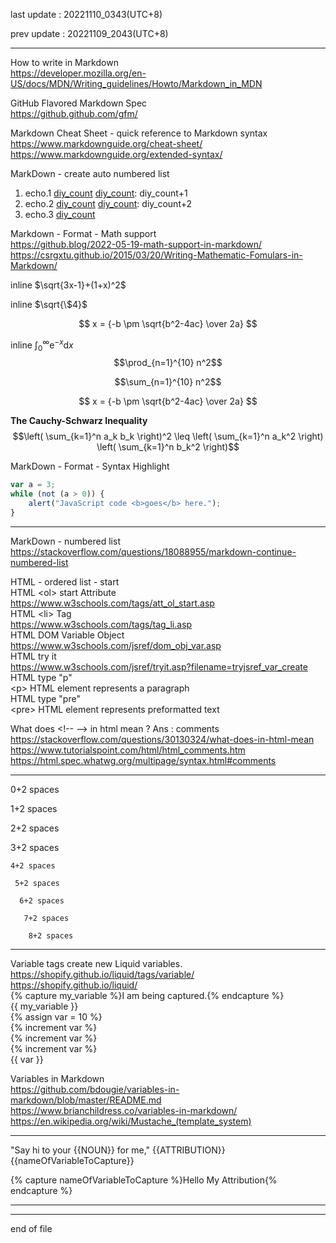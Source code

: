 
last update : 20221110_0343(UTC+8)   
  
prev update : 20221109_2043(UTC+8)  
  
---------------------------------------------  
  
How to write in Markdown  
  https://developer.mozilla.org/en-US/docs/MDN/Writing_guidelines/Howto/Markdown_in_MDN  
  
GitHub Flavored Markdown Spec  
  https://github.github.com/gfm/  
  
Markdown Cheat Sheet - quick reference to Markdown syntax  
  https://www.markdownguide.org/cheat-sheet/  
  https://www.markdownguide.org/extended-syntax/  
  
MarkDown - create auto numbered list  
  
[diy_count]: 1
1. echo.1 [diy_count]
[diy_count]: diy_count+1
1. echo.2 [diy_count]
[diy_count]: diy_count+2
1. echo.3 [diy_count]
  
Markdown - Format - Math support  
  https://github.blog/2022-05-19-math-support-in-markdown/  
  https://csrgxtu.github.io/2015/03/20/Writing-Mathematic-Fomulars-in-Markdown/  
  
inline  $\sqrt{3x-1}+(1+x)^2$  
  
inline  $\sqrt{\$4}$  
  
$$ x = {-b \pm \sqrt{b^2-4ac} \over 2a} $$  
  
  
inline  $\int_0^\infty \mathrm{e}^{-x} \mathrm{d}x$  
$$\prod_{n=1}^{10} n^2$$  
  
  
  $$\sum_{n=1}^{10} n^2$$  
  
  $$ x = {-b \pm \sqrt{b^2-4ac} \over 2a} $$  
  
  
  **The Cauchy-Schwarz Inequality**  
  $$\left( \sum_{k=1}^n a_k b_k \right)^2 \leq \left( \sum_{k=1}^n a_k^2 \right) \left( \sum_{k=1}^n b_k^2 \right)$$  
  
MarkDown - Format - Syntax Highlight  
  
```js
var a = 3;
while (not (a > 0)) {
    alert("JavaScript code <b>goes</b> here.");
}
```
  
---------------------------------------------  
  
MarkDown - numbered list  
  https://stackoverflow.com/questions/18088955/markdown-continue-numbered-list  
  
HTML - ordered list - start  
HTML \<ol\> start Attribute  
  https://www.w3schools.com/tags/att_ol_start.asp  
HTML \<li\> Tag  
  https://www.w3schools.com/tags/tag_li.asp  
HTML DOM Variable Object  
  https://www.w3schools.com/jsref/dom_obj_var.asp  
HTML try it  
  https://www.w3schools.com/jsref/tryit.asp?filename=tryjsref_var_create  
HTML type "p"  
  \<p\> HTML element represents a paragraph  
HTML type "pre"  
  \<pre\> HTML element represents preformatted text  
  
What does \<!-- --\> in html mean ?   Ans : comments  
  https://stackoverflow.com/questions/30130324/what-does-in-html-mean  
  https://www.tutorialspoint.com/html/html_comments.htm  
  https://html.spec.whatwg.org/multipage/syntax.html#comments  
  
  
---------------------------------------------  
  
0+2 spaces  
  
 1+2 spaces  
  
  2+2 spaces  
  
   3+2 spaces  
  
    4+2 spaces  
  
     5+2 spaces  
  
      6+2 spaces  
  
       7+2 spaces  
  
        8+2 spaces  
  
---------------------------------------------  
  
Variable tags create new Liquid variables.  
  https://shopify.github.io/liquid/tags/variable/  
  https://shopify.github.io/liquid/  
	{% capture my_variable %}I am being captured.{% endcapture %}  
	{{ my_variable }}  
	{% assign var = 10 %}  
	{% increment var %}  
	{% increment var %}  
	{% increment var %}  
	{{ var }}  
  
Variables in Markdown  
  https://github.com/bdougie/variables-in-markdown/blob/master/README.md  
  https://www.brianchildress.co/variables-in-markdown/  
  https://en.wikipedia.org/wiki/Mustache_(template_system)  
  
---  
<!--#
NOUN=mother
ATTRIBUTION=Mark Wahlberg
$-->

"Say hi to your {{NOUN}} for me," {{ATTRIBUTION}} {{nameOfVariableToCapture}}  
  
{% capture nameOfVariableToCapture %}Hello My Attribution{% endcapture %}  
  
---------------------------------------------  
  
---------------------------------------------  
end of file    
